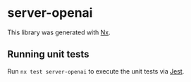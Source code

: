 # server-openai

This library was generated with [Nx](https://nx.dev).

## Running unit tests

Run `nx test server-openai` to execute the unit tests via [Jest](https://jestjs.io).
